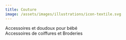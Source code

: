 ```yaml
---
title: Couture	
image: /assets/images/illustrations/icon-textile.svg
---
```

Accessoires et doudoux pour bébé  
Accessoires de coiffures et Broderies